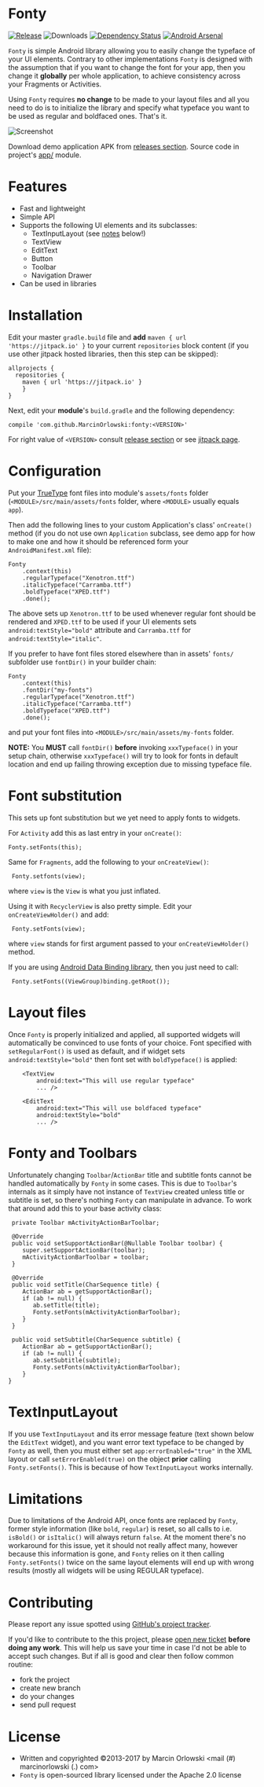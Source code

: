 Fonty
=====

 [![Release](https://jitpack.io/v/MarcinOrlowski/fonty.svg)](https://jitpack.io/#MarcinOrlowski/fonty)
 ![Downloads](https://jitpack.io/v/MarcinOrlowski/Fonty/month.svg)
 [![Dependency Status](https://dependencyci.com/github/MarcinOrlowski/Fonty/badge)](https://dependencyci.com/github/MarcinOrlowski/Fonty)
 [![Android Arsenal](https://img.shields.io/badge/Android%20Arsenal-Fonty-brightgreen.svg?style=flat)](https://android-arsenal.com/details/1/5489)


 `Fonty` is simple Android library allowing you to easily change the typeface
 of your UI elements. Contrary to other implementations `Fonty` is designed with
 the assumption that if you want to change the font for your  app, then you change
 it **globally** per whole application, to achieve consistency across your Fragments
 or Activities.

 Using `Fonty` requires **no change** to be made to your layout files and
 all you need to do is to initialize the library and specify what typeface
 you want to be used as regular and boldfaced ones. That's it.

 ![Screenshot](img/shot.png)

 Download demo application APK from [releases section](https://github.com/MarcinOrlowski/fonty/releases).
 Source code in project's [app/](https://github.com/MarcinOrlowski/fonty/tree/master/app/src/main) module.

Features
========

 - Fast and lightweight
 - Simple API
 - Supports the following UI elements and its subclasses:
   * TextInputLayout (see [notes](#textinputlayout) below!)
   * TextView
   * EditText
   * Button
   * Toolbar
   * Navigation Drawer
 - Can be used in libraries


Installation
============

 Edit your master `gradle.build` file and **add** `maven { url 'https://jitpack.io' }` to your current
 `repositories` block content (if you use other jitpack hosted libraries, then this step can be skipped):

    allprojects {
      repositories {
        maven { url 'https://jitpack.io' }
        }
    }

 Next, edit your **module**'s `build.gradle` and the following dependency:

    compile 'com.github.MarcinOrlowski:fonty:<VERSION>'

 For right value of `<VERSION>` consult [release section](https://github.com/MarcinOrlowski/fonty/releases)
 or see [jitpack page](https://jitpack.io/#MarcinOrlowski/fonty).

Configuration
=============

 Put your [TrueType](https://en.wikipedia.org/wiki/TrueType) font files into module's `assets/fonts`
 folder (`<MODULE>/src/main/assets/fonts` folder, where `<MODULE>` usually equals `app`).

 Then add the following lines to your custom Application's class' `onCreate()`
 method (if you do not use own `Application` subclass, see demo app for how
 to make one and how it should be referenced form your `AndroidManifest.xml` file):

    Fonty
        .context(this)
	    .regularTypeface("Xenotron.ttf")
	    .italicTypeface("Carramba.ttf")
        .boldTypeface("XPED.ttf")
        .done();

 The above sets up `Xenotron.ttf` to be used whenever regular font should be rendered
 and `XPED.ttf` to be used if your UI elements sets `android:textStyle="bold"` attribute and
 `Carramba.ttf` for `android:textStyle="italic"`.

 If you prefer to have font files stored elsewhere than in assets' `fonts/` subfolder use `fontDir()`
 in your builder chain:

    Fonty
        .context(this)
        .fontDir("my-fonts")
	    .regularTypeface("Xenotron.ttf")
	    .italicTypeface("Carramba.ttf")
        .boldTypeface("XPED.ttf")
        .done();

 and put your font files into `<MODULE>/src/main/assets/my-fonts` folder.

 **NOTE:** You **MUST** call `fontDir()` **before** invoking `xxxTypeface()` in your setup chain,
 otherwise `xxxTypeface()` will try to look for fonts in default location and end
 up failing throwing exception due to missing typeface file.

Font substitution
=================

 This sets up font substitution but we yet need to apply fonts to widgets.

 For `Activity` add this as last entry in your `onCreate()`:

    Fonty.setFonts(this);

 Same for `Fragments`, add the following to your `onCreateView()`:

     Fonty.setfonts(view);

 where `view` is the `View` is what you just inflated.

 Using it with `RecyclerView` is also pretty simple. Edit your `onCreateViewHolder()` and
 add:

     Fonty.setFonts(view);

 where `view` stands for first argument passed to your `onCreateViewHolder()` method.

 If you are using [Android Data Binding library](https://developer.android.com/topic/libraries/data-binding/index.html),
 then you just need to call:

     Fonty.setFonts((ViewGroup)binding.getRoot());


Layout files
============

 Once `Fonty` is properly initialized and applied, all supported widgets will automatically
 be convinced to use fonts of your choice. Font specified with `setRegularFont()` is used
 as default, and if widget sets `android:textStyle="bold"` then font set with `boldTypeface()`
 is applied:


        <TextView
            android:text="This will use regular typeface"
            ... />

        <EditText
            android:text="This will use boldfaced typeface"
            android:textStyle="bold"
            ... />


Fonty and Toolbars
==================

 Unfortunately changing `Toolbar`/`ActionBar` title and subtitle fonts cannot be handled automatically
 by `Fonty` in some cases. This is due to `Toolbar`'s internals as it simply have not instance of `TextView`
 created unless title or subtitle is set, so there's nothing `Fonty` can manipulate in advance.
 To work that around add this to your base activity class:

     private Toolbar mActivityActionBarToolbar;

     @Override
     public void setSupportActionBar(@Nullable Toolbar toolbar) {
        super.setSupportActionBar(toolbar);
        mActivityActionBarToolbar = toolbar;
     }

     @Override
     public void setTitle(CharSequence title) {
        ActionBar ab = getSupportActionBar();
        if (ab != null) {
           ab.setTitle(title);
           Fonty.setFonts(mActivityActionBarToolbar);
        }
     }

     public void setSubtitle(CharSequence subtitle) {
        ActionBar ab = getSupportActionBar();
        if (ab != null) {
           ab.setSubtitle(subtitle);
           Fonty.setFonts(mActivityActionBarToolbar);
        }
    }


TextInputLayout
===============

 If you use `TextInputLayout` and its error message feature (text shown below the `EditText` widget),
 and you want error text typeface to be changed by `Fonty` as well, then you must either set
 `app:errorEnabled="true"` in the XML layout or call `setErrorEnabled(true)` on the object
 **prior** calling `Fonty.setFonts()`. This is because of how `TextInputLayout` works internally.


Limitations
===========

 Due to limitations of the Android API, once fonts are replaced by `Fonty`, former style information
 (like `bold`, `regular`) is reset, so all calls to i.e. `isBold()` or `isItalic()` will always
 return `false`. At the moment there's no workaround for this issue, yet it should not really
 affect many, however because this information is gone, and `Fonty` relies on it then calling
 `Fonty.setFonts()` twice on the same layout elements will end up with wrong results (mostly
 all widgets will be using REGULAR typeface).



Contributing
============

 Please report any issue spotted using [GitHub's project tracker](https://github.com/MarcinOrlowski/fonty/issues).

 If you'd like to contribute to the this project, please [open new ticket](https://github.com/MarcinOrlowski/fonty/issues)
 **before doing any work**. This will help us save your time in case I'd not be able to accept such changes. But if all is good and
 clear then follow common routine:

  * fork the project
  * create new branch
  * do your changes
  * send pull request


License
=======

  * Written and copyrighted &copy;2013-2017 by Marcin Orlowski <mail (#) marcinorlowski (.) com>
  * `Fonty` is open-sourced library licensed under the Apache 2.0 license
